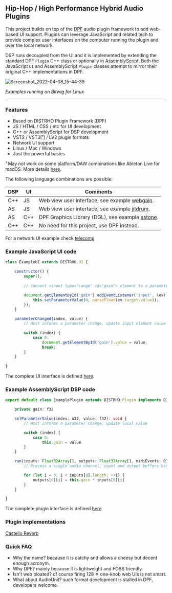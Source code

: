 Hip-Hop / High Performance Hybrid Audio Plugins
-----------------------------------------------

This project builds on top of the [DPF](http://github.com/DISTRHO/DPF) audio
plugin framework to add web-based UI support. Plugins can leverage JavaScript
and related tech to provide complex user interfaces on the computer running
the plugin and over the local network.

DSP runs decoupled from the UI and it is implemented
by extending the standard DPF `Plugin` C++ class or optionally in [AssemblyScript](https://www.assemblyscript.org).
Both the JavaScript `UI` and AssemblyScript `Plugin` classes attempt to mirror
their original C++ implementations in DPF.

![Screenshot_2022-04-08_15-44-39](https://user-images.githubusercontent.com/930494/162448635-63766cbe-94a4-48b9-8de0-54e5190d919f.png)

*Examples running on Bitwig for Linux*

****

### Features

* Based on DISTRHO Plugin Framework (DPF)
* JS / HTML / CSS / etc for UI development
* C++ or AssemblyScript for DSP development
* VST2 / VST3[¹] / LV2 plugin formats
* Network UI support
* Linux / Mac / Windows
* Just the powerful basics

¹ May not work on some platform/DAW combinations like Ableton Live for macOS. More details [here](https://github.com/lucianoiam/hiphop/blob/master/doc/bugs.txt).

The following language combinations are possible:

DSP|UI |Comments
---|---|---------------------------------------------------------------------------
C++|JS |Web view user interface, see example [webgain](https://github.com/lucianoiam/hiphop/tree/master/examples/webgain).
AS |JS |Web view user interface, see example [jitdrum](https://github.com/lucianoiam/hiphop/tree/master/examples/jitdrum).
AS |C++|DPF Graphics Library (DGL), see example [astone](https://github.com/lucianoiam/hiphop/tree/master/examples/astone).
C++|C++|No need for this project, use DPF instead.

For a network UI example check [telecomp](https://github.com/lucianoiam/hiphop/tree/master/examples/telecomp)

### Example JavaScript UI code

```JavaScript
class ExampleUI extends DISTRHO.UI {

    constructor() {
        super();
    
        // Connect <input type="range" id="gain"> element to a parameter

        document.getElementById('gain').addEventListener('input', (ev) => {
            this.setParameterValue(0, parseFloat(ev.target.value));
        });
    }

    parameterChanged(index, value) {
        // Host informs a parameter change, update input element value

        switch (index) {
            case 0:
                document.getElementById('gain').value = value;
                break;
        }
    }
    
}
```

The complete UI interface is defined [here](https://github.com/lucianoiam/hiphop/blob/master/hiphop/src/ui/dpf.js).

### Example AssemblyScript DSP code

```TypeScript
export default class ExamplePlugin extends DISTRHO.Plugin implements DISTRHO.PluginInterface {

    private gain: f32

    setParameterValue(index: u32, value: f32): void {
        // Host informs a parameter change, update local value

        switch (index) {
            case 0:
                this.gain = value
        }
    }

    run(inputs: Float32Array[], outputs: Float32Array[], midiEvents: DISTRHO.MidiEvent[]): void {
        // Process a single audio channel, input and output buffers have equal size

        for (let i = 0; i < inputs[0].length; ++i) {
            outputs[0][i] = this.gain * inputs[0][i]
        }
    }

}
```

The complete plugin interface is defined [here](https://github.com/lucianoiam/hiphop/blob/master/hiphop/src/dsp/dpf.ts).

### Plugin implementations

[Castello Reverb](https://github.com/lucianoiam/castello)

### Quick FAQ

- Why the name? because it is catchy and allows a cheesy but decent enough acronym.
- Why DPF? mainly because it is lightweight and FOSS friendly.
- Isn't web bloated? of course firing 128 ✕ one-knob web UIs is not smart.
- What about AudioUnit? such format development is stalled in DPF, developers
welcome.
